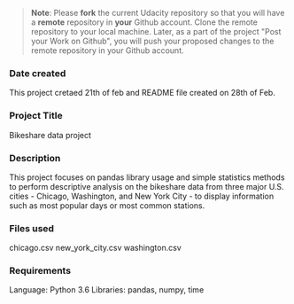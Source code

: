 >**Note**: Please **fork** the current Udacity repository so that you will have a **remote** repository in **your** Github account. Clone the remote repository to your local machine. Later, as a part of the project "Post your Work on Github", you will push your proposed changes to the remote repository in your Github account.

### Date created
This project cretaed 21th of feb and README file created on 28th of Feb.

### Project Title
Bikeshare data project

### Description
This project focuses on pandas library usage and simple statistics methods to perform descriptive analysis on the bikeshare data from three major U.S. cities - Chicago, Washington, and New York City - to display information such as most popular days or most common stations.

### Files used
chicago.csv
new_york_city.csv
washington.csv

### Requirements
Language: Python 3.6 
Libraries: pandas, numpy, time



